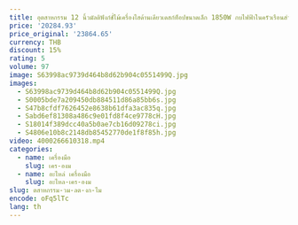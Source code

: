 ```yaml
---
title: อุตสาหกรรม 12 นิ้วมัลติฟังก์ชั่ไม้เครื่องไสด้านเดียวเดสก์ท็อปขนาดเล็ก 1850W กบไฟฟ้าในครัวเรือนสําหรับไม้
price: '20284.93'
price_original: '23864.65'
currency: THB
discount: 15%
rating: 5
volume: 97
image: S63998ac9739d464b8d62b904c0551499Q.jpg
images:
  - S63998ac9739d464b8d62b904c0551499Q.jpg
  - S0005bde7a209450db884511d86a85bb6s.jpg
  - S47b8cfdf7626452e8638b61dfa3ac835q.jpg
  - Sabd6ef81308a486c9e01fd8f4ce9778cH.jpg
  - S18014f389dcc40a5b0ae7cb16d09278ci.jpg
  - S4806e10b8c2148db85452770de1f8f85h.jpg
video: 4000266610318.mp4
categories:
  - name: เครื่องมือ
    slug: เคร-องม
  - name: อะไหล่ เครื่องมือ
    slug: อะไหล-เคร-องม
slug: ตสาหกรรม-วม-ลต-งก-ไม
encode: oFq5lTc
lang: th
---
```

  